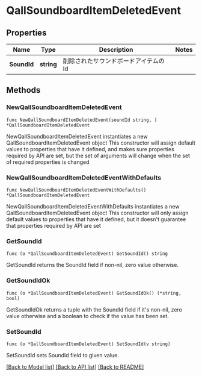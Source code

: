 # QallSoundboardItemDeletedEvent

## Properties

Name | Type | Description | Notes
------------ | ------------- | ------------- | -------------
**SoundId** | **string** | 削除されたサウンドボードアイテムのId | 

## Methods

### NewQallSoundboardItemDeletedEvent

`func NewQallSoundboardItemDeletedEvent(soundId string, ) *QallSoundboardItemDeletedEvent`

NewQallSoundboardItemDeletedEvent instantiates a new QallSoundboardItemDeletedEvent object
This constructor will assign default values to properties that have it defined,
and makes sure properties required by API are set, but the set of arguments
will change when the set of required properties is changed

### NewQallSoundboardItemDeletedEventWithDefaults

`func NewQallSoundboardItemDeletedEventWithDefaults() *QallSoundboardItemDeletedEvent`

NewQallSoundboardItemDeletedEventWithDefaults instantiates a new QallSoundboardItemDeletedEvent object
This constructor will only assign default values to properties that have it defined,
but it doesn't guarantee that properties required by API are set

### GetSoundId

`func (o *QallSoundboardItemDeletedEvent) GetSoundId() string`

GetSoundId returns the SoundId field if non-nil, zero value otherwise.

### GetSoundIdOk

`func (o *QallSoundboardItemDeletedEvent) GetSoundIdOk() (*string, bool)`

GetSoundIdOk returns a tuple with the SoundId field if it's non-nil, zero value otherwise
and a boolean to check if the value has been set.

### SetSoundId

`func (o *QallSoundboardItemDeletedEvent) SetSoundId(v string)`

SetSoundId sets SoundId field to given value.



[[Back to Model list]](../README.md#documentation-for-models) [[Back to API list]](../README.md#documentation-for-api-endpoints) [[Back to README]](../README.md)


